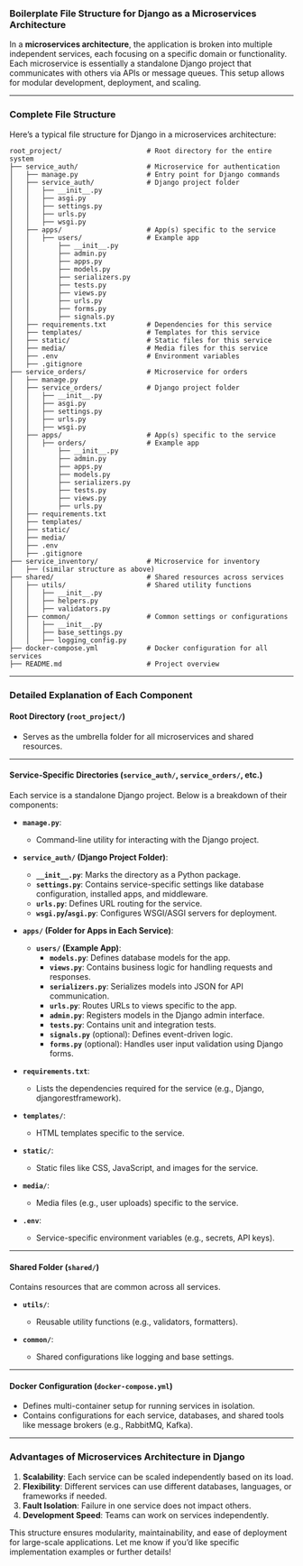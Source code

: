 ### Boilerplate File Structure for Django as a Microservices Architecture

In a **microservices architecture**, the application is broken into multiple independent services, each focusing on a specific domain or functionality. Each microservice is essentially a standalone Django project that communicates with others via APIs or message queues. This setup allows for modular development, deployment, and scaling.

---

### **Complete File Structure**

Here’s a typical file structure for Django in a microservices architecture:

```
root_project/                     # Root directory for the entire system
├── service_auth/                 # Microservice for authentication
│   ├── manage.py                 # Entry point for Django commands
│   ├── service_auth/             # Django project folder
│   │   ├── __init__.py
│   │   ├── asgi.py
│   │   ├── settings.py
│   │   ├── urls.py
│   │   ├── wsgi.py
│   ├── apps/                     # App(s) specific to the service
│   │   ├── users/                # Example app
│   │       ├── __init__.py
│   │       ├── admin.py
│   │       ├── apps.py
│   │       ├── models.py
│   │       ├── serializers.py
│   │       ├── tests.py
│   │       ├── views.py
│   │       ├── urls.py
│   │       ├── forms.py
│   │       ├── signals.py
│   ├── requirements.txt          # Dependencies for this service
│   ├── templates/                # Templates for this service
│   ├── static/                   # Static files for this service
│   ├── media/                    # Media files for this service
│   ├── .env                      # Environment variables
│   ├── .gitignore
├── service_orders/               # Microservice for orders
│   ├── manage.py
│   ├── service_orders/           # Django project folder
│   │   ├── __init__.py
│   │   ├── asgi.py
│   │   ├── settings.py
│   │   ├── urls.py
│   │   ├── wsgi.py
│   ├── apps/                     # App(s) specific to the service
│   │   ├── orders/               # Example app
│   │       ├── __init__.py
│   │       ├── admin.py
│   │       ├── apps.py
│   │       ├── models.py
│   │       ├── serializers.py
│   │       ├── tests.py
│   │       ├── views.py
│   │       ├── urls.py
│   ├── requirements.txt
│   ├── templates/
│   ├── static/
│   ├── media/
│   ├── .env
│   ├── .gitignore
├── service_inventory/            # Microservice for inventory
│   ├── (similar structure as above)
├── shared/                       # Shared resources across services
│   ├── utils/                    # Shared utility functions
│   │   ├── __init__.py
│   │   ├── helpers.py
│   │   ├── validators.py
│   ├── common/                   # Common settings or configurations
│   │   ├── __init__.py
│   │   ├── base_settings.py
│   │   ├── logging_config.py
├── docker-compose.yml            # Docker configuration for all services
├── README.md                     # Project overview
```

---

### **Detailed Explanation of Each Component**

#### **Root Directory (`root_project/`)**
- Serves as the umbrella folder for all microservices and shared resources.

---

#### **Service-Specific Directories (`service_auth/`, `service_orders/`, etc.)**
Each service is a standalone Django project. Below is a breakdown of their components:

- **`manage.py`**: 
  - Command-line utility for interacting with the Django project.

- **`service_auth/` (Django Project Folder)**:
  - **`__init__.py`**: Marks the directory as a Python package.
  - **`settings.py`**: Contains service-specific settings like database configuration, installed apps, and middleware.
  - **`urls.py`**: Defines URL routing for the service.
  - **`wsgi.py`/`asgi.py`**: Configures WSGI/ASGI servers for deployment.

- **`apps/` (Folder for Apps in Each Service)**:
  - **`users/` (Example App)**:
    - **`models.py`**: Defines database models for the app.
    - **`views.py`**: Contains business logic for handling requests and responses.
    - **`serializers.py`**: Serializes models into JSON for API communication.
    - **`urls.py`**: Routes URLs to views specific to the app.
    - **`admin.py`**: Registers models in the Django admin interface.
    - **`tests.py`**: Contains unit and integration tests.
    - **`signals.py`** (optional): Defines event-driven logic.
    - **`forms.py`** (optional): Handles user input validation using Django forms.

- **`requirements.txt`**: 
  - Lists the dependencies required for the service (e.g., Django, djangorestframework).

- **`templates/`**: 
  - HTML templates specific to the service.

- **`static/`**: 
  - Static files like CSS, JavaScript, and images for the service.

- **`media/`**: 
  - Media files (e.g., user uploads) specific to the service.

- **`.env`**:
  - Service-specific environment variables (e.g., secrets, API keys).

---

#### **Shared Folder (`shared/`)**
Contains resources that are common across all services.

- **`utils/`**:
  - Reusable utility functions (e.g., validators, formatters).

- **`common/`**:
  - Shared configurations like logging and base settings.

---

#### **Docker Configuration (`docker-compose.yml`)**
- Defines multi-container setup for running services in isolation.
- Contains configurations for each service, databases, and shared tools like message brokers (e.g., RabbitMQ, Kafka).

---

### **Advantages of Microservices Architecture in Django**
1. **Scalability**: Each service can be scaled independently based on its load.
2. **Flexibility**: Different services can use different databases, languages, or frameworks if needed.
3. **Fault Isolation**: Failure in one service does not impact others.
4. **Development Speed**: Teams can work on services independently.

This structure ensures modularity, maintainability, and ease of deployment for large-scale applications. Let me know if you’d like specific implementation examples or further details!